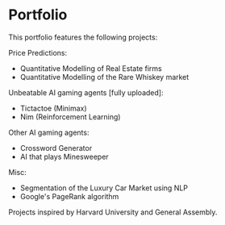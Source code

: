 # Portfolio

This portfolio features the following projects:

Price Predictions:
- Quantitative Modelling of Real Estate firms
- Quantitative Modelling of the Rare Whiskey market

Unbeatable AI gaming agents [fully uploaded]:
- Tictactoe (Minimax)
- Nim (Reinforcement Learning)

Other AI gaming agents:
- Crossword Generator
- AI that plays Minesweeper

Misc:
- Segmentation of the Luxury Car Market using NLP
- Google's PageRank algorithm

Projects inspired by Harvard University and General Assembly.
